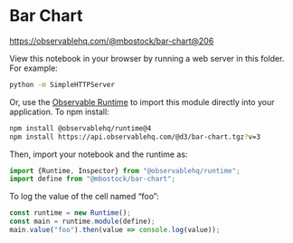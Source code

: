 # Bar Chart

https://observablehq.com/@mbostock/bar-chart@206

View this notebook in your browser by running a web server in this folder. For
example:

~~~sh
python -m SimpleHTTPServer
~~~

Or, use the [Observable Runtime](https://github.com/observablehq/runtime) to
import this module directly into your application. To npm install:

~~~sh
npm install @observablehq/runtime@4
npm install https://api.observablehq.com/@d3/bar-chart.tgz?v=3
~~~

Then, import your notebook and the runtime as:

~~~js
import {Runtime, Inspector} from "@observablehq/runtime";
import define from "@mbostock/bar-chart";
~~~

To log the value of the cell named “foo”:

~~~js
const runtime = new Runtime();
const main = runtime.module(define);
main.value("foo").then(value => console.log(value));
~~~
